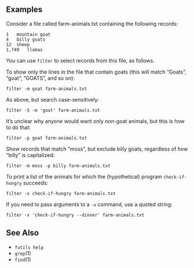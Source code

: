 ## Examples

Consider a file called farm-animals.txt containing the following records:

```
1	mountain goat
4	billy goats
12	sheep
1,749	llamas
```

You can use `filter` to select records from this file, as follows.

To show only the lines in the file that contain goats (this will match “Goats”, “goat”, “GOATS”, and so on):

```
filter -m goat farm-animals.txt
```

As above, but search case-sensitively:

```
filter -S -m 'goat' farm-animals.txt
```

It’s unclear why anyone would want only *non*-goat animals, but this is how to do that:

```
filter -p goat farm-animals.txt
```

Show records that match “moss”, but exclude billy goats, regardless of how “billy” is capitalized:

```
filter -m moss -p billy farm-animals.txt
```

To print a list of the animals for which the (hypothetical) program `check-if-hungry` succeeds:

```
filter -x check-if-hungry farm-animals.txt
```

If you need to pass arguments to a `-x` command, use a quoted string:

```
filter -x 'check-if-hungry --dinner' farm-animals.txt
```

## See Also

* `futils help`
* `grep`(1)
* `find`(1)
